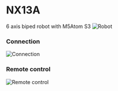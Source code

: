 # NX13A

6 axis biped robot with M5Atom S3
![Robot](NX13A_01.jpg)

### Connection
![Connection](Connection.jpg)

### Remote control
![Remote control](Dabble_control.jpg)
